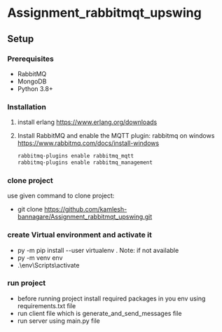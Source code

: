 # Assignment_rabbitmqt_upswing

## Setup

### Prerequisites
- RabbitMQ
- MongoDB
- Python 3.8+

### Installation
1) install erlang
https://www.erlang.org/downloads

2) Install RabbitMQ and enable the MQTT plugin:
rabbitmq on windows
https://www.rabbitmq.com/docs/install-windows
   ```bash
   rabbitmq-plugins enable rabbitmq_mqtt
   rabbitmq-plugins enable rabbitmq_management

### clone project
use given command to clone project:
 - git clone https://github.com/kamlesh-bannagare/Assignment_rabbitmqt_upswing.git

### create Virtual environment and activate it
- py -m pip install --user virtualenv . Note: if not available
- py -m venv env
- .\env\Scripts\activate

### run project
- before running project install required packages in you env using requirements.txt file
- run client file which is generate_and_send_messages file
- run server using main.py file 
